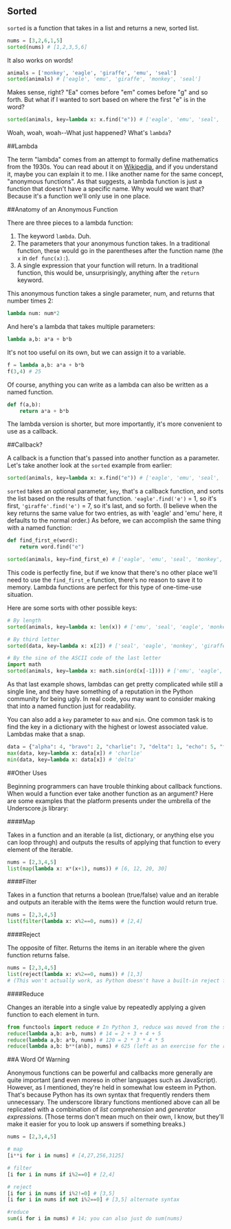 ## Sorted

`sorted` is a function that takes in a list and returns a new, sorted list.

```python
nums = [3,2,6,1,5]
sorted(nums) # [1,2,3,5,6]
```

It also works on words!

```python
animals = ['monkey', 'eagle', 'giraffe', 'emu', 'seal']
sorted(animals) # ['eagle', 'emu', 'giraffe', 'monkey', 'seal']
```

Makes sense, right?  "Ea" comes before "em" comes before "g" and so forth.  But what if I wanted to sort based on where the first "e" is in the word?

```python
sorted(animals, key=lambda x: x.find("e")) # ['eagle', 'emu', 'seal', 'monkey', 'giraffe']
```

Woah, woah, woah--What just happened?  What's `lambda`?

##Lambda

The term "lambda" comes from an attempt to formally define mathematics from the 1930s.  You can read about it on [Wikipedia](https://en.wikipedia.org/wiki/Lambda_calculus), and if you understand it, maybe you can explain it to me.  I like another name for the same concept, "anonymous functions".  As that suggests, a lambda function is just a function that doesn't have a specific name.  Why would we want that?  Because it's a function we'll only use in one place.

##Anatomy of an Anonymous Function

There are three pieces to a lambda function:

1. The keyword `lambda`.  Duh.
2. The parameters that your anonymous function takes.  In a traditional function, these would go in the parentheses after the function name (the `x` in `def func(x):`).
3. A single expression that your function will return.  In a traditional function, this would be, unsurprisingly, anything after the `return` keyword.

This anonymous function takes a single parameter, num, and returns that number times 2:

```python
lambda num: num*2
```

And here's a lambda that takes multiple parameters:

```python
lambda a,b: a*a + b*b
```

It's not too useful on its own, but we can assign it to a variable.

```python
f = lambda a,b: a*a + b*b
f(3,4) # 25
```

Of course, anything you can write as a lambda can also be written as a named function.

```python
def f(a,b):
	return a*a + b*b
```

The lambda version is shorter, but more importantly, it's more convenient to use as a callback.

##Callback?

A callback is a function that's passed into another function as a parameter.  Let's take another look at the `sorted` example from earlier:

```python
sorted(animals, key=lambda x: x.find("e")) # ['eagle', 'emu', 'seal', 'monkey', 'giraffe']
```

`sorted` takes an optional parameter, `key`, that's a callback function, and sorts the list based on the results of that function.  `'eagle'.find('e')` = 1, so it's first, `'giraffe'.find('e')` = 7, so it's last, and so forth.  (I believe when the key returns the same value for two entries, as with 'eagle' and 'emu' here, it defaults to the normal order.)  As before, we can accomplish the same thing with a named function:

```python
def find_first_e(word):
	return word.find("e")

sorted(animals, key=find_first_e) # ['eagle', 'emu', 'seal', 'monkey', 'giraffe']
```

This code is perfectly fine, but if we know that there's no other place we'll need to use the `find_first_e` function, there's no reason to save it to memory.  Lambda functions are perfect for this type of one-time-use situation.

Here are some sorts with other possible keys:
```python
# By length
sorted(animals, key=lambda x: len(x)) # ['emu', 'seal', 'eagle', 'monkey', 'giraffe']

# By third letter
sorted(data, key=lambda x: x[2]) # ['seal', 'eagle', 'monkey', 'giraffe', 'emu']

# By the sine of the ASCII code of the last letter
import math
sorted(animals, key=lambda x: math.sin(ord(x[-1]))) # ['emu', 'eagle', 'giraffe', 'seal', 'monkey']
```

As that last example shows, lambdas can get pretty complicated while still a single line, and they have something of a reputation in the Python community for being ugly.  In real code, you may want to consider making that into a named function just for readability.

You can also add a `key` parameter to `max` and `min`.  One common task is to find the key in a dictionary with the highest or lowest associated value.  Lambdas make that a snap.

```python
data = {"alpha": 4, "bravo": 2, "charlie": 7, "delta": 1, "echo": 5, "foxtrot": 3}
max(data, key=lambda x: data[x]) # 'charlie'
min(data, key=lambda x: data[x]) # 'delta'
```  

##Other Uses

Beginning programmers can have trouble thinking about callback functions.  When would a function ever take another function as an argument?  Here are some examples that the platform presents under the umbrella of the Underscore.js library:

####Map

Takes in a function and an iterable (a list, dictionary, or anything else you can loop through) and outputs the results of applying that function to every element of the iterable.

```python
nums = [2,3,4,5]
list(map(lambda x: x*(x+1), nums)) # [6, 12, 20, 30]
```

####Filter

Takes in a function that returns a boolean (true/false) value and an iterable and outputs an iterable with the items were the function would return true.

```python
nums = [2,3,4,5]
list(filter(lambda x: x%2==0, nums)) # [2,4]
```

####Reject

The opposite of filter.  Returns the items in an iterable where the given function returns false.

```python
nums = [2,3,4,5]
list(reject(lambda x: x%2==0, nums)) # [1,3]
# (This won't actually work, as Python doesn't have a built-in reject function, though you'll write one in the underscore assignment.)
```

####Reduce

Changes an iterable into a single value by repeatedly applying a given function to each element in turn.

```python
from functools import reduce # In Python 3, reduce was moved from the standard library to the functools module
reduce(lambda a,b: a+b, nums) # 14 = 2 + 3 + 4 + 5
reduce(lambda a,b: a*b, nums) # 120 = 2 * 3 * 4 * 5
reduce(lambda a,b: b**(a%b), nums) # 625 (left as an exercise for the reader)
```

##A Word Of Warning

Anonymous functions can be powerful and callbacks more generally are quite important (and even moreso in other languages such as JavaScript).  However, as I mentioned, they're held in somewhat low esteem in Python.  That's because Python has its own syntax that frequently renders them unnecessary.  The underscore library functions mentioned above can all be replicated with a combination of *list comprehension* and *generator expressions*.  (Those terms don't mean much on their own, I know, but they'll make it easier for you to look up answers if something breaks.)

```python
nums = [2,3,4,5]

# map
[i**i for i in nums] # [4,27,256,3125]

# filter
[i for i in nums if i%2==0] # [2,4]

# reject
[i for i in nums if i%2!=0] # [3,5]
[i for i in nums if not i%2==0] # [3,5] alternate syntax

#reduce
sum(i for i in nums) # 14; you can also just do sum(nums)
```
